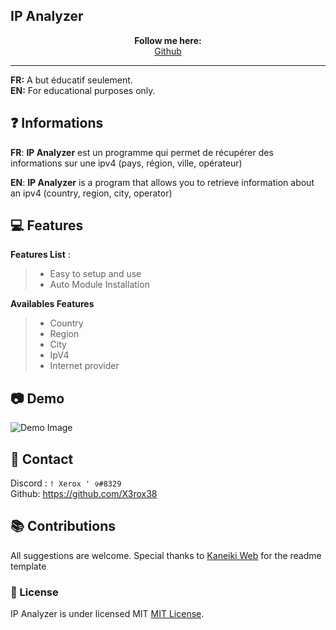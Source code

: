 ## IP Analyzer

<p align='center'>
  <b>Follow me here:</b><br>  
  <a href="https://github.com/X3rox38">Github</a> 
</p>


---

**FR:** A but éducatif seulement.    
**EN:** For educational purposes only. 


## ❓ Informations

__FR__: **IP Analyzer** est un programme qui permet de récupérer des informations sur une ipv4 (pays, région, ville, opérateur)

__EN__: **IP Analyzer** is a program that allows you to retrieve information about an ipv4 (country, region, city, operator)

 
 
## 💻 Features

__Features List__ :
> - Easy to setup and use
> - Auto Module Installation

__Availables Features__
> - Country  
> - Region
> - City
> - IpV4
> - Internet provider




 
  
  
## 📷 Demo  
![Demo Image](https://github.com/X3rox38/IP-Analyzer/blob/main/legif.gif)  
 
   
  
  
  
##  📝 Contact   
Discord : `! Xerox ' ✞#8329`  
Github: https://github.com/X3rox38

##  📚 Contributions  
  All suggestions are welcome.
  Special thanks to [Kaneiki Web](https://github.com/KanekiWeb) for the readme template
  
  
  
  

   
    
   
  

### 📜 License
IP Analyzer is under licensed MIT [MIT License](https://github.com/AkaDevloppement/CFX-Resolver-Bot/blob/main/LICENSE).
